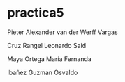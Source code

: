 # practica5

Pieter Alexander van der Werff Vargas

Cruz Rangel Leonardo Said

Maya Ortega María Fernanda

Ibañez Guzman Osvaldo
